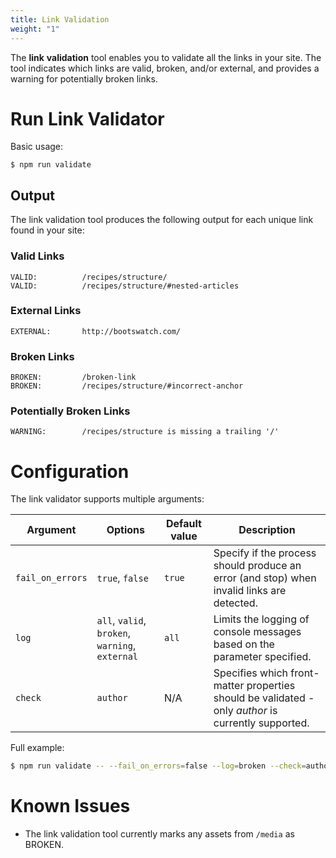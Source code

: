 ```yaml
---
title: Link Validation
weight: "1"
---
```

The **link** **validation** tool enables you to validate all the links in your site.
The tool indicates which links are valid, broken, and/or external, and provides a warning for potentially broken links.

# Run Link Validator

Basic usage:

```
$ npm run validate
```

## Output

The link validation tool produces the following output for each unique link found in your site:

### Valid Links

```
VALID:          /recipes/structure/
VALID:          /recipes/structure/#nested-articles
```

### External Links

```
EXTERNAL:       http://bootswatch.com/
```

### Broken Links

```
BROKEN:         /broken-link
BROKEN:         /recipes/structure/#incorrect-anchor
```

### Potentially Broken Links

```
WARNING:        /recipes/structure is missing a trailing '/'
```

# Configuration 

The link validator supports multiple arguments: 

| Argument         | Options                                        | Default value | Description                                                                                          | 
| ---------------- |----------------------------------------------- | ------------- | -----------------------------------------------------------------------------------------------------| 
| `fail_on_errors` | `true`, `false`                                | `true`        | Specify if the process should produce an error (and stop) when invalid links are detected.           |
| `log`            | `all`, `valid`, `broken`, `warning`, `external`| `all`         | Limits the logging of console messages based on the parameter specified.                             |
| `check`          | `author`                                       |  N/A          | Specifies which front-matter properties should be validated - only _author_ is currently supported.   |


Full example: 

```sh
$ npm run validate -- --fail_on_errors=false --log=broken --check=author 
```

# Known Issues

* The link validation tool currently marks any assets from `/media` as BROKEN.
